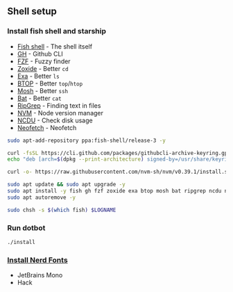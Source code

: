 ## Shell setup

### Install fish shell and starship

- [Fish shell](https://fishshell.com/) - The shell itself
- [GH](https://cli.github.com/) - Github CLI
- [FZF](https://github.com/junegunn/fzf) - Fuzzy finder
- [Zoxide](https://github.com/ajeetdsouza/zoxide) - Better `cd`
- [Exa](https://the.exa.website/#installation) - Better `ls`
- [BTOP](https://github.com/aristocratos/btop) - Better `top`/`htop`
- [Mosh](https://mosh.org/) - Better `ssh`
- [Bat](https://github.com/sharkdp/bat) - Better `cat`
- [RipGrep](https://github.com/BurntSushi/ripgrep) - Finding text in files
- [NVM](https://github.com/nvm-sh/nvm) - Node version manager
- [NCDU](https://dev.yorhel.nl/ncdu) - Check disk usage
- [Neofetch](https://github.com/dylanaraps/neofetch) - Neofetch

```sh
sudo apt-add-repository ppa:fish-shell/release-3 -y

curl -fsSL https://cli.github.com/packages/githubcli-archive-keyring.gpg | sudo dd of=/usr/share/keyrings/githubcli-archive-keyring.gpg
echo "deb [arch=$(dpkg --print-architecture) signed-by=/usr/share/keyrings/githubcli-archive-keyring.gpg] https://cli.github.com/packages stable main" | sudo tee /etc/apt/sources.list.d/github-cli.list > /dev/null

curl -o- https://raw.githubusercontent.com/nvm-sh/nvm/v0.39.1/install.sh | bash && export NVM_DIR="$HOME/.nvm" && [ -s "$NVM_DIR/nvm.sh" ] && \. "$NVM_DIR/nvm.sh" && nvm install --lts

sudo apt update && sudo apt upgrade -y
sudo apt install -y fish gh fzf zoxide exa btop mosh bat ripgrep ncdu neofetch
sudo apt autoremove -y

sudo chsh -s $(which fish) $LOGNAME
```

### Run dotbot

```sh
./install
```

### [Install Nerd Fonts](https://www.nerdfonts.com/font-downloads)

- JetBrains Mono
- Hack
